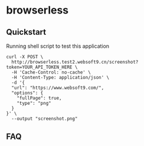 # browserless

## Quickstart

Running shell script to test this application

```
curl -X POST \
  http://browserless.test2.websoft9.cn/screenshot?token=YOUR_API_TOKEN_HERE \
  -H 'Cache-Control: no-cache' \
  -H 'Content-Type: application/json' \
  -d '{
  "url": "https://www.websoft9.com/",
  "options": {
    "fullPage": true,
    "type": "png"
  }
}' \
  --output "screenshot.png"
```

## FAQ
